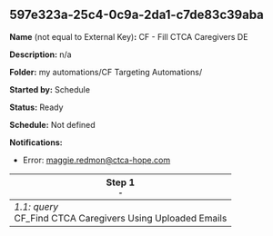## 597e323a-25c4-0c9a-2da1-c7de83c39aba

**Name** (not equal to External Key)**:** CF - Fill CTCA Caregivers DE

**Description:** n/a

**Folder:** my automations/CF Targeting Automations/

**Started by:** Schedule

**Status:** Ready

**Schedule:** Not defined

**Notifications:**

* Error: maggie.redmon@ctca-hope.com

| Step 1<br>_<small>-</small>_ |
| --- |
| _1.1: query_<br>CF_Find CTCA Caregivers Using Uploaded Emails |
